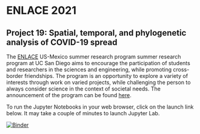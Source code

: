 # ENLACE 2021

## Project 19: Spatial, temporal, and phylogenetic analysis of COVID-19 spread

The [ENLACE](http://resilientmaterials.ucsd.edu/ENLACE) US-Mexico summer research program summer research program at UC San Diego aims to encourage the participation of students and researchers in the sciences and engineering, while promoting cross-border friendships. The program is an opportunity to explore a variety of interests through work on varied projects, while challenging the person to always consider science in the context of societal needs.  The announcement of the program can be found [here](http://resilientmaterials.ucsd.edu/sites/resilientmaterials.ucsd.edu/files/ENLACE%20%202021/ENLACE2021_Announcement.pdf).


To run the Jupyter Notebooks in your web browser, click on the launch link below. It may take a couple of minutes to launch Jupyter Lab.

[![Binder](https://mybinder.org/badge_logo.svg)](https://mybinder.org/v2/gh/Alex-Valenzuela/enlace2021_av/HEAD?filepath=notebooks&urlpath=lab)